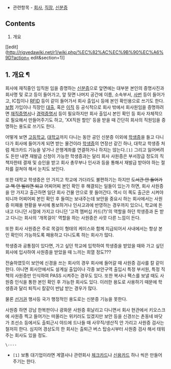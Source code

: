   * 관련항목 - [회사](%ED%9A%8C%EC%82%AC.md), [직장](%EC%A7%81%EC%9E%A5.md), [신분증](%EC%8B%A0%EB%B6%84%EC%A6%9D.md)  

## Contents

    

1. 개요 

[[edit](http://rigvedawiki.net/r1/wiki.php/%EC%82%AC%EC%9B%90%EC%A6%9D?action=
edit&section=1)]

## 1. 개요 ¶

회사에 재직중인 임직원 임을 증명하는 [신분증](%EC%8B%A0%EB%B6%84%EC%A6%9D.md)으로 앞면에는 대부분 본인의
증명사진과 회사명 및 로고 등이 들어가고, 앞 뒷면 나머지 공간에 이름, 소속부서, [사번](%EC%82%AC%EB%B2%88.md)
등이 들어가고, IC칩이나 [RFID](RFID.md) 등이 같이 들어가서 회사 출입시 등에 본인 확인용으로 쓰기도 한다.
[보험](%EB%B3%B4%ED%97%98.md) 가입이나 직장인 [대출](%EB%8C%80%EC%B6%9C.md), 혹은
[이직](%EC%9D%B4%EC%A7%81.md) 등 공식적으로 회사 밖에서 회사원임을 증명하려면
[재직증명서](%EC%9E%AC%EC%A7%81%EC%A6%9D%EB%AA%85%EC%84%9C.md)나
[경력증명서](%EA%B2%BD%EB%A0%A5%EC%A6%9D%EB%AA%85%EC%84%9C.md) 등이 필요하지만 회사 출입시
본인 확인 등 회사 자체적으로 필요해서 만들어주기도 하고, 'XX직원 할인' 등을 받을 때 간단히 회사의 직원임을 증명하는 용도로 쓰기도
한다.

  

어떻게 보면 [고등학교](%EA%B3%A0%EB%93%B1%ED%95%99%EA%B5%90.md),
[대학교](%EB%8C%80%ED%95%99%EA%B5%90.md)까지 다니는 동안 공인 신분증 이외에
[학생증](%ED%95%99%EC%83%9D%EC%A6%9D.md)을 들고 다니다가 회사에 들어가게 되면 받는 물건이라
[학생증](%ED%95%99%EC%83%9D%EC%A6%9D.md)의 연장선 같긴 하나, 대학교 학생증 처럼 체크카드 기능을 넣거나
은행계좌를 연결하거나 하지는 않는다.`[1]` 그리고 잃어버려도 돈만 내면 재발급 신청이 가능한 학생증과는 달리 회사 사원증은 부서장급
정도의 직책자한테 결재 및 승인을 받고 회사 총무부나 인사과 등을 통해서 재발급 받아야 하는 절차를 걸쳐야 해서 눈치도 보인다.

  

또한 대학교 학생증은 안 가지고 학교에 가더라도 불편하기는 하지만 <del>도서관 안 들어가고 책 안 빌리면 되고</del> 어찌어찌 본인
확인 후 해결되는 일들이 있는가 하면, 회사 사원증을 안 가지고 출근하면 일단 회사 건물 안으로 못 들어간다. 역시 이 쪽도 출근은
시켜야되니까 어찌어찌 본인 확인 후 들여는 보내주는데 보안을 중요시 하는 회사에서는 사원증 미패용 현황을 부서에 통보하거나 인사고과에
반영하는 경우까지 있으니, 학교에 돈내고 다니던 시절에 가지고 다니던 '고객 멤버십 카드(?)'의 역할을 하던 학생증과 돈 받고 다니는
회사의 '개목걸이' 역할을 하는 사원증은 사뭇 다른 느낌이 든다.

  

또한 회사 사원증은 주로 목걸이 형태의 케이스와 함께 지급되어서 사내에서는 항상 본인 확인이 가능하도록 패용하고 다니도록 하는 회사가 많다.

  

학생증과 공통점이 있다면, 가고 싶던 학교에 입학하여 학생증을 받았을 때와 가고 싶던 회사에 입사하여 사원증을 받았을 때 느끼는 희열
정도???

  

전술하였듯이 보안에 신경을 쓰는 회사의 경우 회사에 들어갈 때 사원증 검사를 칼 같이 한다. 아니면 회사안에서도 설계실 출입이나 각종
보안구역 출입시 특정 부서원, 특정 직책의 사원증만 인식하여 PASS 시켜주는 경우도 있다. 또한 복사나 팩스를 보낼 때도 사원증 인식을
통한 본인 확인 후 가능한 회사도 있다. 이러한 용도로 사용하기 때문에 학생증과 달리 퇴직시 칼같이 반납 받는 경우가 많다.

  

물론 [선거권](%EC%84%A0%EA%B1%B0%EA%B6%8C.md) 행사등 국가 행정적인 용도로는 신분증 기능을 못한다.

  

사원증 하면 강남 한복판이나 광화문 사원증 휘날리고 다니면서 회사 현관에서 키오스크에 사원증 찍고 들어가는 떠올리는 위키러도 있겠지만 보안
등을 신경쓰는 촌동네 바닷가 조선소 등에서도 출퇴근시 야드에 드나들 때 사무직/생산직 안 가리고 사원증 검사는 철저히 한다. 심지어 경상도의
한 회사는 출퇴근 버스 탑승시부터 사원증 검사 해서 태워주는 회사도 있을 정도.

`\----`

  * `[1]` 보통 대기업이라면 계열사나 관련회사 [체크카드](%EC%B2%B4%ED%81%AC%EC%B9%B4%EB%93%9C.md)나 [신용카드](%EC%8B%A0%EC%9A%A9%EC%B9%B4%EB%93%9C.md) 하나 씩은 만들어 주기는 한다.

